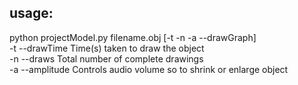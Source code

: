 ## usage:

python projectModel.py filename.obj [-t -n -a --drawGraph]  
-t --drawTime 	  Time(s) taken to draw the object\
-n --draws 	  Total number of complete drawings\
-a --amplitude    Controls audio volume so to shrink or enlarge object
